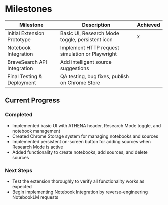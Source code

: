 # Milestones

| Milestone                     | Description                                         | Achieved |
|-------------------------------|-----------------------------------------------------|----------|
| Initial Extension Prototype   | Basic UI, Research Mode toggle, persistent icon     |x|
| Notebook Integration          | Implement HTTP request simulation or Playwright     | |
| BraveSearch API Integration   | Add intelligent source suggestions                  | |
| Final Testing & Deployment    | QA testing, bug fixes, publish on Chrome Store      | | 

## Current Progress

### Completed
- Implemented basic UI with ATHENA header, Research Mode toggle, and notebook management
- Created Chrome Storage system for managing notebooks and sources
- Implemented persistent on-screen button for adding sources when Research Mode is active
- Added functionality to create notebooks, add sources, and delete sources

### Next Steps
- Test the extension thoroughly to verify all functionality works as expected
- Begin implementing Notebook Integration by reverse-engineering NotebookLM requests 